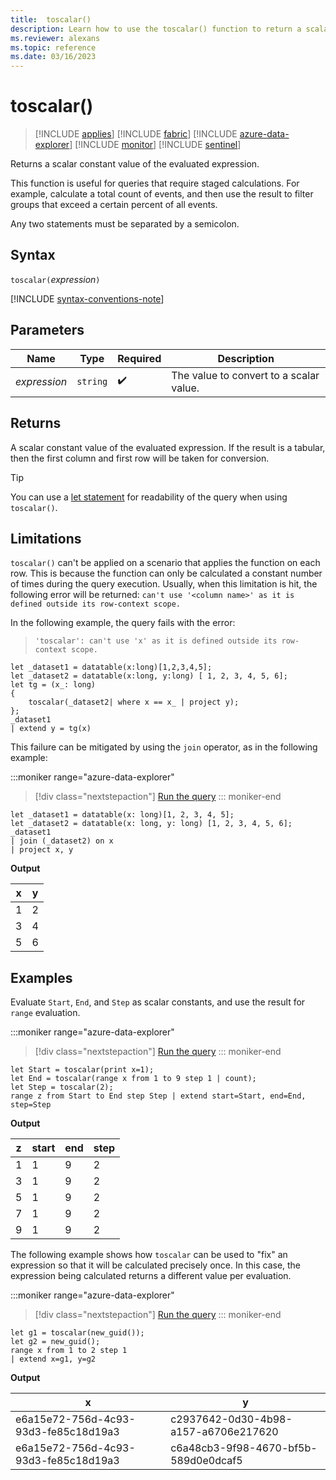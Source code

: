 ```yaml
---
title:  toscalar()
description: Learn how to use the toscalar() function to return a scalar constant value of the evaluated expression.
ms.reviewer: alexans
ms.topic: reference
ms.date: 03/16/2023
---
```

# toscalar()

> [!INCLUDE [applies](../includes/applies-to-version/applies.md)] [!INCLUDE [fabric](../includes/applies-to-version/fabric.md)] [!INCLUDE [azure-data-explorer](../includes/applies-to-version/azure-data-explorer.md)] [!INCLUDE [monitor](../includes/applies-to-version/monitor.md)] [!INCLUDE [sentinel](../includes/applies-to-version/sentinel.md)]

Returns a scalar constant value of the evaluated expression.

This function is useful for queries that require staged calculations. For example,
calculate a total count of events, and then use the result to filter groups
that exceed a certain percent of all events.

Any two statements must be separated by a semicolon.

## Syntax

`toscalar(`*expression*`)`

[!INCLUDE [syntax-conventions-note](../includes/syntax-conventions-note.md)]

## Parameters

|Name|Type|Required|Description|
|--|--|--|--|
| *expression* | `string` |  :heavy_check_mark: | The value to convert to a scalar value.|

## Returns

A scalar constant value of the evaluated expression.
If the result is a tabular, then the first column and first row will be taken for conversion.

> [!TIP]
> You can use a [let statement](let-statement.md) for readability of the query when using `toscalar()`.

## Limitations

`toscalar()` can't be applied on a scenario that applies the function on each row. This is because the function can only be calculated a constant number of times during the query execution.
Usually, when this limitation is hit, the following error will be returned: `can't use '<column name>' as it is defined outside its row-context scope.`

In the following example, the query fails with the error:

> `'toscalar': can't use 'x' as it is defined outside its row-context scope.` 

```kusto
let _dataset1 = datatable(x:long)[1,2,3,4,5];
let _dataset2 = datatable(x:long, y:long) [ 1, 2, 3, 4, 5, 6];
let tg = (x_: long)
{
    toscalar(_dataset2| where x == x_ | project y);
};
_dataset1
| extend y = tg(x)
```

This failure can be mitigated by using the `join` operator, as in the following example:

:::moniker range="azure-data-explorer"
> [!div class="nextstepaction"]
> <a href="https://dataexplorer.azure.com/clusters/help/databases/Samples?query=H4sIAAAAAAAAA8tJLVGIT0ksSSxOLTFUsFUAMUsSk3JSNSqsFHLy89I1ow11FIx0FIx1FEx0FExjrblykLQYYdOio1AJ1auAqllHwQyoH24dV41CVn5mnoIG3DRNhfw8hQoFoERBUX5WanKJQgXQMAB+d0ZipAAAAA==" target="_blank">Run the query</a>
::: moniker-end

```kusto
let _dataset1 = datatable(x: long)[1, 2, 3, 4, 5];
let _dataset2 = datatable(x: long, y: long) [1, 2, 3, 4, 5, 6];
_dataset1
| join (_dataset2) on x 
| project x, y
```

**Output**

|x|y|
|---|---|
|1|2|
|3|4|
|5|6|

## Examples

Evaluate `Start`, `End`, and `Step` as scalar constants, and use the result for `range` evaluation.

:::moniker range="azure-data-explorer"
> [!div class="nextstepaction"]
> <a href="https://dataexplorer.azure.com/clusters/help/databases/Samples?query=H4sIAAAAAAAAA02NQQrCQAxF94J3+EuFbupOJEtP0BMMNS3COFPSCIP08M1kELoL/7/3E1kxaBAFQfM6hhjkssg7KQr118f5FI14ptexl5BmRsEk+YPectyxKi92bxjzN+lfHGp6MG+1aPqv6e25TdQfPuLOBi7KHllPTnWwgIzrHKQK7lv8zY7AAAAA" target="_blank">Run the query</a>
::: moniker-end

```kusto
let Start = toscalar(print x=1);
let End = toscalar(range x from 1 to 9 step 1 | count);
let Step = toscalar(2);
range z from Start to End step Step | extend start=Start, end=End, step=Step
```

**Output**

|z|start|end|step|
|---|---|---|---|
|1|1|9|2|
|3|1|9|2|
|5|1|9|2|
|7|1|9|2|
|9|1|9|2|

The following example shows how `toscalar` can be used to "fix" an expression
so that it will be calculated precisely once. In this case, the expression being
calculated returns a different value per evaluation.

:::moniker range="azure-data-explorer"
> [!div class="nextstepaction"]
> <a href="https://dataexplorer.azure.com/clusters/help/databases/Samples?query=H4sIAAAAAAAAA0XLsQqAIBRG4T3wHf5RoUXX8FlC8nYJTEONDHr4bGo9HydQBWtY1FQWF1yWka6Zz81LpSYxhM9N9z/3ml1kQsOa0w7dXxiUSge0GB5QqxQ9mmU94rZsXqEZQWVlAAAA" target="_blank">Run the query</a>
::: moniker-end

```kusto
let g1 = toscalar(new_guid());
let g2 = new_guid();
range x from 1 to 2 step 1
| extend x=g1, y=g2
```

**Output**

|x|y|
|---|---|
|e6a15e72-756d-4c93-93d3-fe85c18d19a3|c2937642-0d30-4b98-a157-a6706e217620|
|e6a15e72-756d-4c93-93d3-fe85c18d19a3|c6a48cb3-9f98-4670-bf5b-589d0e0dcaf5|
